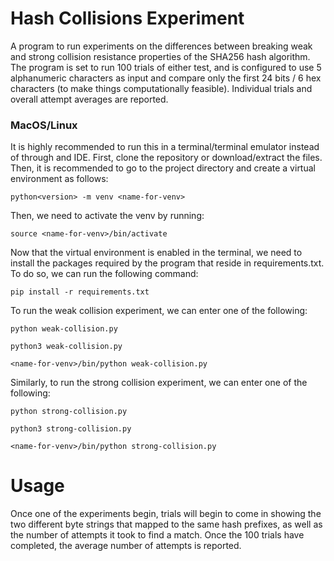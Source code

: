 # Hash Collisions Experiment

A program to run experiments on the differences between breaking weak and strong collision resistance properties of the SHA256 hash algorithm. The program is set to run 100 trials of either test, and is configured to use 5 alphanumeric characters as input and compare only the first 24 bits / 6 hex characters (to make things computationally feasible). Individual trials and overall attempt averages are reported.

### MacOS/Linux

It is highly recommended to run this in a terminal/terminal emulator instead of through and IDE. First, clone the repository or download/extract the files. Then, it is recommended to go to the project directory and create a virtual environment as follows: 

```
python<version> -m venv <name-for-venv>
```

Then, we need to activate the venv by running:

```
source <name-for-venv>/bin/activate
```

Now that the virtual environment is enabled in the terminal, we need to install the packages required by the program that reside in requirements.txt. To do so, we can run the following command:

```
pip install -r requirements.txt
```

To run the weak collision experiment, we can enter one of the following:

```
python weak-collision.py
```
```
python3 weak-collision.py
```
```
<name-for-venv>/bin/python weak-collision.py
```

Similarly, to run the strong collision experiment, we can enter one of the following:

```
python strong-collision.py
```
```
python3 strong-collision.py
```
```
<name-for-venv>/bin/python strong-collision.py
```

# Usage
Once one of the experiments begin, trials will begin to come in showing the two different byte strings that mapped to the same hash prefixes, as well as the number of attempts it took to find a match. Once the 100 trials have completed, the average number of attempts is reported.
